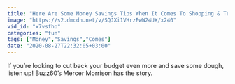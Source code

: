 ```yaml
---
title: "Here Are Some Money Savings Tips When It Comes To Shopping & Traveling!"
image: "https://s2.dmcdn.net/v/SQJXi1VHrzEwW24UX/x240"
vid_id: "x7vsfho"
categories: "fun"
tags: ["Money","Savings","Comes"]
date: "2020-08-27T22:32:05+03:00"
---
```

If you’re looking to cut back your budget even more and save some dough, listen up! Buzz60’s Mercer Morrison has the story.
